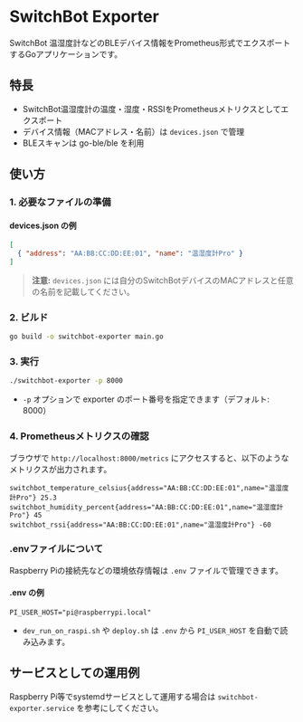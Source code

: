 # SwitchBot Exporter

SwitchBot 温湿度計などのBLEデバイス情報をPrometheus形式でエクスポートするGoアプリケーションです。

## 特長
- SwitchBot温湿度計の温度・湿度・RSSIをPrometheusメトリクスとしてエクスポート
- デバイス情報（MACアドレス・名前）は `devices.json` で管理
- BLEスキャンは go-ble/ble を利用

## 使い方

### 1. 必要なファイルの準備

#### devices.json の例
```json
[
  { "address": "AA:BB:CC:DD:EE:01", "name": "温湿度計Pro" }
]
```

> **注意:** `devices.json` には自分のSwitchBotデバイスのMACアドレスと任意の名前を記載してください。

### 2. ビルド

```sh
go build -o switchbot-exporter main.go
```

### 3. 実行

```sh
./switchbot-exporter -p 8000
```

- `-p` オプションで exporter のポート番号を指定できます（デフォルト: 8000）

### 4. Prometheusメトリクスの確認

ブラウザで `http://localhost:8000/metrics` にアクセスすると、以下のようなメトリクスが出力されます。

```
switchbot_temperature_celsius{address="AA:BB:CC:DD:EE:01",name="温湿度計Pro"} 25.3
switchbot_humidity_percent{address="AA:BB:CC:DD:EE:01",name="温湿度計Pro"} 45
switchbot_rssi{address="AA:BB:CC:DD:EE:01",name="温湿度計Pro"} -60
```

### .envファイルについて

Raspberry Piの接続先などの環境依存情報は `.env` ファイルで管理できます。

#### .env の例
```
PI_USER_HOST="pi@raspberrypi.local"
```

- `dev_run_on_raspi.sh` や `deploy.sh` は `.env` から `PI_USER_HOST` を自動で読み込みます。

## サービスとしての運用例

Raspberry Pi等でsystemdサービスとして運用する場合は `switchbot-exporter.service` を参考にしてください。
